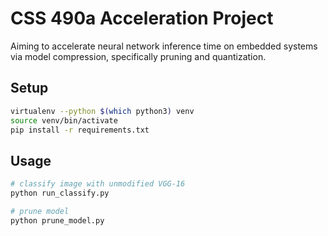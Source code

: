 # CSS 490a Acceleration Project
Aiming to accelerate neural network inference time on embedded systems via model compression, specifically pruning and quantization.

## Setup
```bash
virtualenv --python $(which python3) venv
source venv/bin/activate
pip install -r requirements.txt
```

## Usage
```bash
# classify image with unmodified VGG-16
python run_classify.py

# prune model
python prune_model.py
```